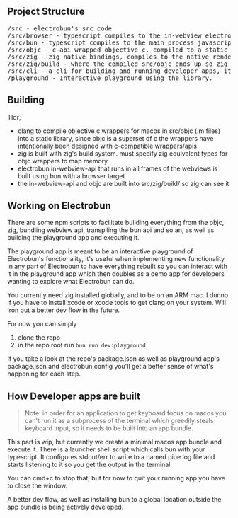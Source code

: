 ## Project Structure

<pre>
/src - electrobun's src code
/src/browser - typescript compiles to the in-webview electrobun javascript api
/src/bun - typescript compiles to the main process javascript api
/src/objc - c-abi wrapped objective c, compiled to a static lib
/src/zig - zig native bindings, compiles to the native renderer process. 
/src/zig/build - where the compiled src/objc ends up so zig can see it and embed it
/src/cli - a cli for building and running developer apps, it reads electrobun.config files
/playground - Interactive playground using the library. 
</pre>

## Building

Tldr;

- clang to compile objective c wrappers for macos in src/objc (.m files) into a static library, since objc is a superset of c the wrappers have intentionally been designed with c-compatible wrappers/apis
- zig is built with zig's build system. must specify zig equivalent types for objc wrappers to map memory
- electrobun in-webview-api that runs in all frames of the webviews is built using bun with a browser target
- the in-webview-api and objc are built into src/zig/build/ so zig can see it

## Working on Electrobun

There are some npm scripts to facilitate building everything from the objc, zig, bundling webview api, transpiling the bun api and so an, as well as building the playground app and executing it.

The playground app is meant to be an interactive playground of Electrobun's functionality, it's useful when implementing new functionality in any part of Electrobun to have everything rebuilt so you can interact with it in the playground app which then doubles as a demo app for developers wanting to explore what Electrobun can do.

You currently need zig installed globally, and to be on an ARM mac. I dunno if you have to install xcode or xcode tools to get clang on your system. Will iron out a better dev flow in the future.

For now you can simply

1. clone the repo
2. in the repo root run `bun run dev:playground`

If you take a look at the repo's package.json as well as playground app's package.json and electrobun.config you'll get a better sense of what's happening for each step.

## How Developer apps are built

> Note: in order for an application to get keyboard focus on macos you can't run it as a subprocess of the terminal which greedily steals keyboard input, so it needs to be built into an app bundle.

This part is wip, but currently we create a minimal macos app bundle and execute it. There is a launcher shell script which calls bun with your typescript. It configures stdout/err to write to a named pipe log file and starts listening to it so you get the output in the terminal.

You can cmd+c to stop that, but for now to quit your running app you have to close the window.

A better dev flow, as well as installing bun to a global location outside the app bundle is being actively developed.

